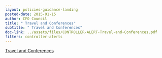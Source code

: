 ```yaml
---
layout: policies-guidance-landing 
posted-date: 2015-01-15
author: CFO Council
title: " Travel and Conferences"
subtitle: " Travel and Conferences"
doc-link: ../assets/files/CONTROLLER-ALERT-Travel-and-Conferences.pdf
filters: controller-alerts
---
```

[ Travel and Conferences]({{site.baseurl}}/assets/files/CONTROLLER-ALERT-Travel-and-Conferences.pdf)
